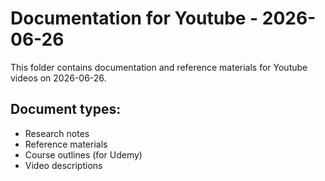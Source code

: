 # Documentation for Youtube - 2026-06-26

This folder contains documentation and reference materials for Youtube videos on 2026-06-26.

## Document types:
- Research notes
- Reference materials
- Course outlines (for Udemy)
- Video descriptions
